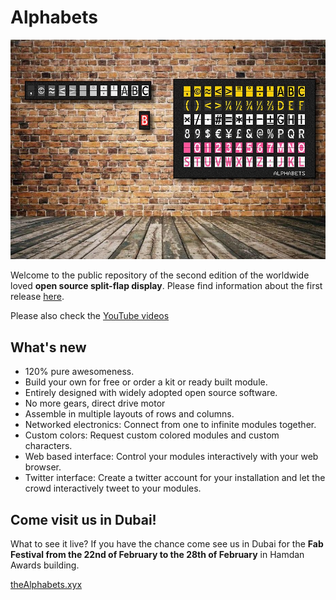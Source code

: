 # Alphabets

![](wall.jpg)

Welcome to the public repository of the second edition of the worldwide loved **open source split-flap display**. Please find information about the first release [here](V1).

Please also check the [YouTube videos](https://www.youtube.com/playlist?list=PLKDpiLmgp6EuLGCovD-QFxrmyNdrbUmKX)

## What's new
* 120% pure awesomeness.
* Build your own for free or order a kit or ready built module.
* Entirely designed with widely adopted open source software.
* No more gears, direct drive motor
* Assemble in multiple layouts of rows and columns.
* Networked electronics: Connect from one to infinite modules together.
* Custom colors: Request custom colored modules and custom characters.
* Web based interface: Control your modules interactively with your web browser.
* Twitter interface: Create a twitter account for your installation and let the crowd interactively tweet to your modules.

## Come visit us in Dubai!
What to see it live? If you have the chance come see us in Dubai for the **Fab Festival from the 22nd of February to the 28th of February** in Hamdan Awards building.

[theAlphabets.xyx](theAlphabets.xyx)
